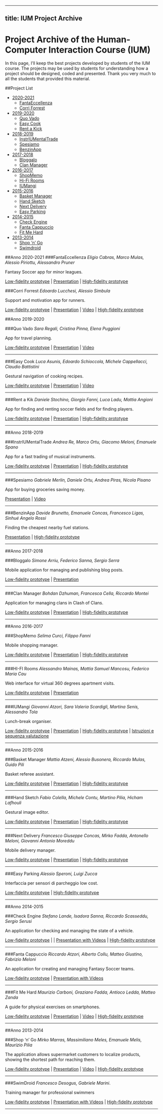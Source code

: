 
---
title:  IUM Project Archive
---

# Project Archive of the Human-Computer Interaction Course (IUM)

In this page, I’ll keep the best projects developed by students of the IUM course. The projects may be used by students for understanding how a project should be designed, coded and presented.
Thank you very much to all the students that provided this material.

##Project List
* [2020-2021](#2020)
    * [FantaEccellenza](#fantaeccellenza)
    * [Corri Forrest](#corriforrest)
* [2019-2020](#2019)
    * [Quo Vado](#quovado)
    * [Easy Cook](#easycook)
    * [Rent a Kick](#rentakick)
* [2018-2019](#2018)
    * [InstrIUMentalTrade](#instriumentaltrade)
    * [Spesiamo](#spesiamo)
    * [BenzinApp](#benzinapp)
* [2017-2018](#2017)
    * [Bloggalo](#bloggalo)
    * [Clan Manager](#clanmanager)
* [2016-2017](#2016)
    * [ShopMemo](#shopmemo)
    * [Hi-Fi Rooms](#hifirooms)
    * [IUMangi](#iumangi)
* [2015-2016](#2015)
    * [Basket Manager](#basketmanager)
    * [Hand Sketch](#handsketch)
    * [Next Delivery](#nextdelivery)
    * [Easy Parking](#easyparking)
* [2014-2015](#2014)
    * [Check Engine](#checkengine)
    * [Fanta Cappuccio](#fantacappuccio)
    * [Fit Me Hard](#fitmehard)
* [2013-2014](#2013)
    * [Shop ‘n’ Go](#shopngo)
    * [Swimdroid](#swimdroid)


<a id="2020"></a>
##Anno 2020-2021
<a id="fantaeccellenza"></a>
###FantaEccellenza
*Eligio Cabras, Marco Mulas, Alessio Piriottu, Alessandro Pruner*

Fantasy Soccer app for minor leagues.

[Low-fidelity prototype](https://drive.google.com/file/d/10_y_IqkLTLKbOtmC2ZAoAsMrUDoZ1zCm/view?usp=sharing)
| [Presentation](https://docs.google.com/presentation/d/1iFQlvh5hDQ42hhD3k-MV81GBa2qVCVWnCGACJPKUBgU/edit?usp=sharing)
| [High-fidelity prototype](https://drive.google.com/file/d/1YUICnObp27ULsJKNGSDXEe7lPci4za0-/view?usp=sharing)


<a id="corriforrest"></a>
###Corri Forrest
*Edoardo Lucchesi, Alessio Simbula*

Support and motivation app for runners.

[Low-fidelity prototype](https://drive.google.com/file/d/1xgliqQut-WCT5mRZuX20p5WFUe6DAPyc/view?usp=sharing)
| [Presentation](https://drive.google.com/file/d/1iAI2UXup6cT_Id3QAEzS1r0tho5_5AJ6/view?usp=sharing)
| [Video](https://drive.google.com/file/d/1owdbPUoct8t2eFYgRpBih-HUbAtigObk/view?usp=sharing)
| [High-fidelity prototype](https://github.com/Yagotzirck/IUM_CorriForrest/)

<a id="2019"></a>
##Anno 2019-2020

<a id="quovado"></a>
###Quo Vado
*Sara Regali, Cristina Pinna, Elena Puggioni*

App for travel planning.

[Low-fidelity prototype](https://drive.google.com/file/d/11FijA86A19VFtI9ZKGxP62Q_778dpvm_/view?usp=sharing)
| [Presentation](https://docs.google.com/presentation/d/1i8HoWDxBFtvxqm6OhKFcBWMdIBcca6ae/edit?usp=sharing&ouid=106767764250983807504&rtpof=true&sd=true)
| [Video](https://docs.google.com/presentation/d/1i8HoWDxBFtvxqm6OhKFcBWMdIBcca6ae/edit?usp=sharing&ouid=106767764250983807504&rtpof=true&sd=true)
<hr>

<a id="easycook"></a>
###Easy Cook
*Luca Asunis, Edoardo Schioccola, Michele Cappellacci, Claudio Battistini*

Gestural navigation of cooking recipes.

[Low-fidelity prototype](https://drive.google.com/file/d/14vgx-UoFULmqXn-s7EQK7tT5aVXVlaV4/view?usp=sharing)
| [Presentation](https://drive.google.com/file/d/14vgx-UoFULmqXn-s7EQK7tT5aVXVlaV4/view?usp=sharing)
| [Video](https://drive.google.com/file/d/1bzPRnN6KVVIRk11V-HjHmzKOphtndkNo/view?usp=sharing)
<hr>

<a id="rentakick"></a>
###Rent a Kik
*Daniele Stochino, Giorgio Fanni, Luca Ladu, Mattia Angioni*

App for finding and renting soccer fields and for finding players.

[Low-fidelity prototype](https://drive.google.com/file/d/1Jb1iZG3Quuga3yWGFXfckfx3Tc8zYlzY/view?usp=sharing)
| [Presentation](https://drive.google.com/file/d/1U6M---YHwzvAPPWVCP-zGb9FzromKTgt/view?usp=sharing)
| [High-fidelity prototype](https://drive.google.com/file/d/1Jb1iZG3Quuga3yWGFXfckfx3Tc8zYlzY/view?usp=sharing)
<hr>

<a id="2018"></a>
##Anno 2018-2019

<a id="instriumentaltrade"></a>
###InstrIUMentalTrade
*Andrea Re, Marco Ortu, Giacomo Meloni, Emanuele Spano*

App for a fast trading of musical instruments.

[Low-fidelity prototype](https://drive.google.com/file/d/1HnlsOB7nESWIdxB8ogv72iC6S7uLcZjx/view?usp=sharing)
| [Presentation](https://docs.google.com/presentation/d/1uMMFP47_R7eErCPDxPUTnquiugDY2H75/edit?usp=sharing&ouid=106767764250983807504&rtpof=true&sd=true)
| [High-fidelity prototype](https://docs.google.com/presentation/d/1uMMFP47_R7eErCPDxPUTnquiugDY2H75/edit?usp=sharing&ouid=106767764250983807504&rtpof=true&sd=true)
<hr>

<a id="spesiamo"></a>
###Spesiamo
*Gabriele Merlin, Daniele Ortu, Andrea Piras, Nicola Pisano*

App for buying groceries saving money.

[Presentation](https://docs.google.com/presentation/d/158LJjI4NmnjPfERpjQN_oeFSJSST32kn/edit?usp=sharing&ouid=106767764250983807504&rtpof=true&sd=true)
| [Video](https://docs.google.com/presentation/d/158LJjI4NmnjPfERpjQN_oeFSJSST32kn/edit?usp=sharing&ouid=106767764250983807504&rtpof=true&sd=true)
<hr>

<a id="benzinapp"></a>
###BenzinApp
*Davide Brunetto, Emanuele Concas, Francesco Ligas, Sinhué Angelo Rossi*

Finding the cheapest nearby fuel stations.

[Presentation](https://docs.google.com/presentation/d/1dyavOzkxkZsHsn6s9bBfjhnPCx06YtxhLd2NAVTEEv0/edit?usp=sharing)
| [High-fidelity prototype](https://github.com/conema/BenzinApp)
<hr>

<a id="2017"></a>
##Anno 2017-2018

<a id="bloggalo"></a>
###Bloggalo
*Simone Arriu, Federico Sanna, Sergio Serra*

Mobile application for managing and publishing blog posts.

[Low-fidelity prototype](https://drive.google.com/file/d/1utWHXS4r_TFP2Jv2fqNq460AAHjK9SLY/view?usp=sharing)
| [Presentation](https://drive.google.com/file/d/1utWHXS4r_TFP2Jv2fqNq460AAHjK9SLY/view?usp=sharing)
<hr>

<a id="clanmanager"></a>
###Clan Manager
*Bohdan Dzhuman, Francesca Cella, Riccardo Montei*

Application for managing clans in Clash of Clans.

[Low-fidelity prototype](https://drive.google.com/file/d/1MyHMwVlj0A2fB647Ch8Zv45u_VW9Nlzj/view?usp=sharing)
| [Presentation](https://docs.google.com/presentation/d/1D0Kvv60QLg7DaBkKQukr39Jx6Q2fAe-I/edit?usp=sharing&ouid=106767764250983807504&rtpof=true&sd=true)
| [High-fidelity prototype](https://github.com/Frac7/IUM)
<hr>

<a id="2017"></a>
##Anno 2016-2017

<a id="shopmemo"></a>
###ShopMemo
*Selima Curci, Filippo Fanni*

Mobile shopping manager.

[Low-fidelity prototype](https://docs.google.com/presentation/d/1D0Kvv60QLg7DaBkKQukr39Jx6Q2fAe-I/edit?usp=sharing&ouid=106767764250983807504&rtpof=true&sd=true)
| [Presentation](https://drive.google.com/file/d/125tvpWYwZcyDv3nppH1u_1sfTuLiWnyI/view?usp=sharing)
| [High-fidelity prototype](https://github.com/SelimaCurci/ShopMemo)
<hr>

<a id="hififrooms"></a>
###HI-FI Rooms
*Alessandro Mainas, Mattia Samuel Mancosu, Federico Maria Cau*

Web interface for virtual 360 degrees apartment visits.

[Low-fidelity prototype](https://drive.google.com/file/d/1eFHpenb_OHeWHkGGEsmibQkNWD49phx1/view?usp=sharing)
| [Presentation](https://drive.google.com/file/d/1eFHpenb_OHeWHkGGEsmibQkNWD49phx1/view?usp=sharing)
<hr>

<a id="iumangi"></a>
###IUMangi
*Giovanni Atzori, Sara Valeria Scardigli, Martina Senis, Alessandro Tola*

Lunch-break organiser. 

[Low-fidelity prototype](https://drive.google.com/file/d/11GUrKMib0VuTszQMtvGGPl-Y2mPpnCl6/view?usp=sharing)
| [Presentation](https://docs.google.com/presentation/d/1J30isvsNxrfdj1O7e4bpZcdT-74KLFiO/edit?usp=sharing&ouid=106767764250983807504&rtpof=true&sd=true)
| [High-fidelity prototype](https://github.com/alessandroTola/iumanji-master)
| [Istruzioni e sequenza valutazione](https://drive.google.com/file/d/1CXGqTHlhmaea1WyF0N71iT6ghzORmpRV/view?usp=sharing)
<hr>

<a id="2015"></a>
##Anno 2015-2016

<a id="basketmanager"></a>
###Basket Manager
*Mattia Atzeni, Alessio Busonera, Riccardo Mulas, Guido Pili*

Basket referee assistant.

[Low-fidelity prototype](https://drive.google.com/file/d/1zywz7Jz1PayTYj8FFx6cVcJGnjsZJeZG/view?usp=sharing)
| [Presentation](https://docs.google.com/presentation/d/1LsbNB6c1hv2MGelgR6ScNs3NZttpsJ3A/edit?usp=sharing&ouid=106767764250983807504&rtpof=true&sd=true)
| [High-fidelity prototype](https://github.com/mattia-atzeni/basketmanager)
<hr>

<a id="handsketch"></a>
###Hand Sketch
*Fabio Colella, Michele Contu, Martino Pilia, Hicham Lafhouli*

Gestural image editor.

[Low-fidelity prototype](https://drive.google.com/file/d/1d8lp6nGlqLkRqgKeJRvNsgQTvuKvHnRZ/view?usp=sharing)
| [Presentation](https://drive.google.com/file/d/19o77m4iG4jw9IVe53Bhm7wnt67ehdNRy/view?usp=sharing)
| [High-fidelity prototype](https://github.com/m-pilia/handsketch)
<hr>

<a id="nextdelivery"></a>
###Next Delivery
*Francesco Giuseppe Concas, Mirko Fadda, Antonello Meloni, Giovanni Antonio Moreddu*

Mobile delivery manager. 

[Low-fidelity prototype](https://drive.google.com/file/d/1kZpTJDtneyvWWCT4TsTz6-9xz2ouIzaH/view?usp=sharing)
| [Presentation](https://drive.google.com/file/d/1fVxpwVEdDd2aMaKNK-TWkpeYU40qxYzp/view?usp=sharing)
| [High-fidelity prototype](https://drive.google.com/file/d/1X3vYkJ9gVG4H7sf6gUY-k1kudBdG0deE/view?usp=sharing)
<hr>

<a id="easyparking"></a>
###Easy Parking
*Alessio Speroni, Luigi Zucca*

Interfaccia per sensori di parcheggio low cost.

[Low-fidelity prototype](https://drive.google.com/file/d/1gbVotzmWIVClFmCk3bfpchvVB5zjSSMC/view?usp=sharing)
| [High-fidelity prototype](https://docs.google.com/presentation/d/1M8My43NmDeq-i_SKnhwEONcW4-oaGvU5/edit?usp=sharing&ouid=106767764250983807504&rtpof=true&sd=true)
<hr>

<a id="2014"></a>
##Anno 2014-2015

<a id="checkengine"></a>
###Check Engine
*Stefano Lande, Isadora Sanna, Riccardo Scasseddu, Sergio Serusi*

An application for checking and managing the state of a vehicle.

[Low-fidelity prototype](https://drive.google.com/file/d/1RaGGJhbH3iZ17y2wo4t-TGe9uvbzV-sZ/view?usp=sharing) |
| [Presentation with Videos](https://docs.google.com/presentation/d/12NuqWIfg_1Xb984eRjJvoqwPNLsLRnfw/edit?usp=sharing&ouid=106767764250983807504&rtpof=true&sd=true)
| [High-fidelity prototype](https://github.com/serusisergio/CheckEngine)
<hr>

<a id="fantacappuccio"></a>
###Fanta Cappuccio
*Riccardo Atzori, Alberto Collu, Matteo Giustino, Fabrizio Meloni*

An application for creating and managing Fantasy Soccer teams.

[Low-fidelity prototype](https://drive.google.com/file/d/1OAOtoGjBNMhuQK4YAWTh6DMPSQ8YAORw/view?usp=sharing)
| [Presentation with Videos](https://docs.google.com/presentation/d/1Utsukx6tWg06N4LMswf_HGCEpPXEOKyR/edit?usp=sharing&ouid=106767764250983807504&rtpof=true&sd=true)
<hr>

<a id="fitmehard"></a>
###Fit Me Hard
*Maurizio Carboni, Graziano Fadda, Antioco Ledda, Matteo Zanda*

A guide for physical exercises on smartphones.

[Low-fidelity prototype](https://drive.google.com/file/d/1oMPUAbpRh2QXRnXlCiulBkG2wo53FJg7/view?usp=sharing)
| [Presentation](https://drive.google.com/file/d/1oMPUAbpRh2QXRnXlCiulBkG2wo53FJg7/view?usp=sharing)
| [Video](https://www.youtube.com/watch?v=eF0hZ-zJrBI)
| [High-fidelity prototype](https://github.com/maury91/fitmehard)
<hr>

<a id="2013"></a>
##Anno 2013-2014

<a id="shopngo"></a>
###Shop ‘n’ Go
*Mirko Marras, Massimiliano Meles, Emanuele Melis, Maurizio Pilia*

The application allows supermarket customers to localize products, showing the shortest path for reaching them.

[Low-fidelity prototype](https://drive.google.com/file/d/1CsJamnT4xSUupMFnTswOrNEGQLknHKqx/view?usp=sharing)
| [Presentation](https://drive.google.com/file/d/1FjDZx1y35DlrVS7UGHFTSJ9PljSCktIG/view?usp=sharing)
| [Video](https://www.youtube.com/watch?v=t595KK55SDU&feature=youtu.be)
| [High-fidelity prototype](https://drive.google.com/file/d/1tO0KMGOkyfyq9r7pqjqFmEY_Wm6DUYVK/view?usp=sharing)
<hr>

<a id="swimdroid"></a>
###SwimDroid
*Francesco Desogus, Gabriele Marini*.

Training manager for professional swimmers

[Low-fidelity prototype](https://drive.google.com/file/d/1yTwofPxd1HVt4IEpVkNALTvxshBtlLan/view?usp=sharing)
| [Presentation with Videos](https://docs.google.com/presentation/d/1KjlgB7aVoDmqmlzlKUJDxsIe3KTI5Gnp/edit?usp=sharing&ouid=106767764250983807504&rtpof=true&sd=true)
| [High-fidelity prototype](https://github.com/Beriol/IUM_Project_SwimDroid)
<hr>